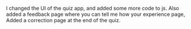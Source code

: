 I changed the UI of the quiz app, and added some more code to js.
Also added a feedback page where you can tell me how your experience page,
Added a correction page at the end of the quiz.

